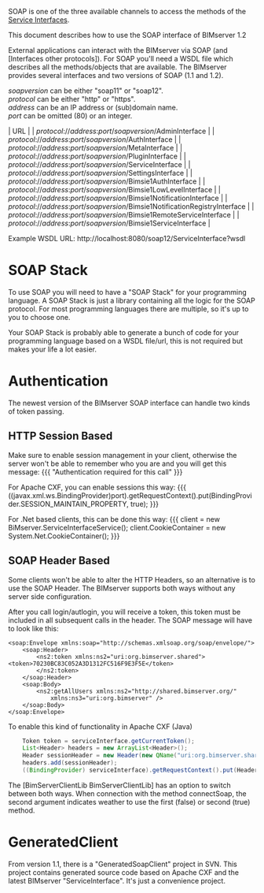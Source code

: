 SOAP is one of the three available channels to access the methods of the [Service Interfaces](Service-Interfaces.md).

This document describes how to use the SOAP interface of BIMserver 1.2

External applications can interact with the BIMserver via SOAP (and [Interfaces other protocols]). For SOAP you'll need a WSDL file which describes all the methods/objects that are available. The BIMserver provides several interfaces and two versions of SOAP (1.1 and 1.2).

_soapversion_ can be either "soap11" or "soap12".<br/>
_protocol_ can be either "http" or "https".<br/>
_address_ can be an IP address or (sub)domain name.<br/>
_port_ can be omitted (80) or an integer.<br/>

| URL |
| _protocol_://_address_:_port_/_soapversion_/AdminInterface |
| _protocol_://_address_:_port_/_soapversion_/AuthInterface |
| _protocol_://_address_:_port_/_soapversion_/MetaInterface |
| _protocol_://_address_:_port_/_soapversion_/PluginInterface |
| _protocol_://_address_:_port_/_soapversion_/ServiceInterface |
| _protocol_://_address_:_port_/_soapversion_/SettingsInterface |
| _protocol_://_address_:_port_/_soapversion_/Bimsie1AuthInterface |
| _protocol_://_address_:_port_/_soapversion_/Bimsie1LowLevelInterface |
| _protocol_://_address_:_port_/_soapversion_/Bimsie1NotificationInterface |
| _protocol_://_address_:_port_/_soapversion_/Bimsie1NotificationRegistryInterface |
| _protocol_://_address_:_port_/_soapversion_/Bimsie1RemoteServiceInterface |
| _protocol_://_address_:_port_/_soapversion_/Bimsie1ServiceInterface |

Example WSDL URL: http://localhost:8080/soap12/ServiceInterface?wsdl

# SOAP Stack

To use SOAP you will need to have a "SOAP Stack" for your programming language. A SOAP Stack is just a library containing all the logic for the SOAP protocol. For most programming languages there are multiple, so it's up to you to choose one.

Your SOAP Stack is probably able to generate a bunch of code for your programming language based on a WSDL file/url, this is not required but makes your life a lot easier.

# Authentication

The newest version of the BIMserver SOAP interface can handle two kinds of token passing.

## HTTP Session Based

Make sure to enable session management in your client, otherwise the server won't be able to remember who you are and you will get this message:
{{{
"Authentication required for this call"
}}}

For Apache CXF, you can enable sessions this way:
{{{
((javax.xml.ws.BindingProvider)port).getRequestContext().put(BindingProvider.SESSION_MAINTAIN_PROPERTY, true);
}}}

For .Net based clients, this can be done this way:
{{{
client = new BiMserver.ServiceInterfaceService();
client.CookieContainer = new System.Net.CookieContainer();
}}}

## SOAP Header Based

Some clients won't be able to alter the HTTP Headers, so an alternative is to use the SOAP Header. The BIMserver supports both ways without any server side configuration.

After you call login/autlogin, you will receive a token, this token must be included in all subsequent calls in the header. The SOAP message will have to look like this:

```
<soap:Envelope xmlns:soap="http://schemas.xmlsoap.org/soap/envelope/">
	<soap:Header>
		<ns2:token xmlns:ns2="uri:org.bimserver.shared">
<token>70230BC83C052A3D1312FC516F9E3F5E</token>
		</ns2:token>
	</soap:Header>
	<soap:Body>
		<ns2:getAllUsers xmlns:ns2="http://shared.bimserver.org/"
			xmlns:ns3="uri:org.bimserver" />
	</soap:Body>
</soap:Envelope>
```

To enable this kind of functionality in Apache CXF (Java)

```java
	Token token = serviceInterface.getCurrentToken();
	List<Header> headers = new ArrayList<Header>();
	Header sessionHeader = new Header(new QName("uri:org.bimserver.shared", "token"), token, new JAXBDataBinding(Token.class));
	headers.add(sessionHeader);
	((BindingProvider) serviceInterface).getRequestContext().put(Header.HEADER_LIST, headers);
```

The [BimServerClientLib BimServerClientLib] has an option to switch between both ways. When connection with the method connectSoap, the second argument indicates weather to use the first (false) or second (true) method.

# GeneratedClient

From version 1.1, there is a "GeneratedSoapClient" project in SVN. This project contains generated source code based on Apache CXF and the latest BIMserver "ServiceInterface". It's just a convenience project.

